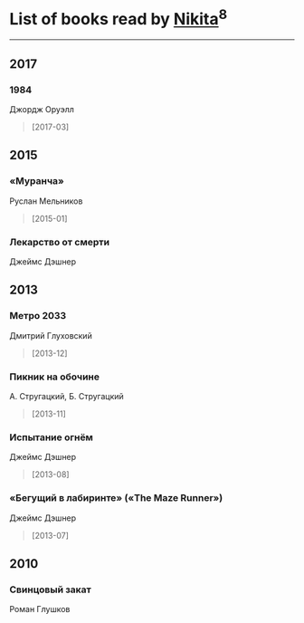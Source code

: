 # List of books read by [Nikita](http://vk.com/id100684315)<sup>8</sup>
---

## 2017

### 1984
Джордж Оруэлл
> [2017-03] 



## 2015

### «Муранча»
Руслан Мельников
> [2015-01] 


### Лекарство от смерти
Джеймс Дэшнер



## 2013

### Метро 2033
Дмитрий Глуховский
> [2013-12] 


### Пикник на обочине
А. Стругацкий, Б. Стругацкий
> [2013-11] 


### Испытание огнём
Джеймс Дэшнер
> [2013-08] 


### «Бегущий в лабиринте» («The Maze Runner»)
Джеймс Дэшнер
> [2013-07] 



## 2010

### Свинцовый закат
Роман Глушков



